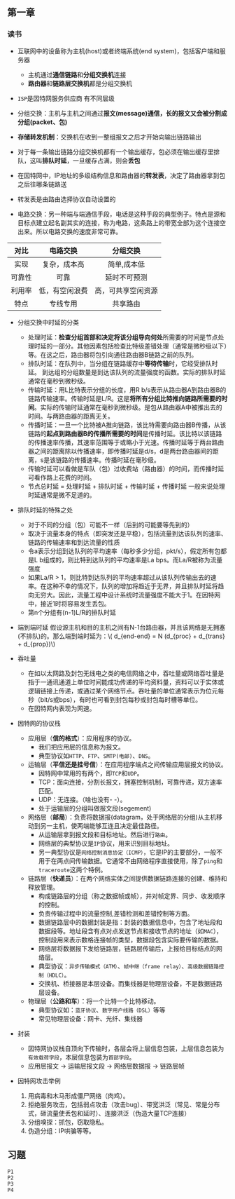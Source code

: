 <script type="text/javascript" src="https://cdn.mathjax.org/mathjax/latest/MathJax.js?config=default"></script>

<!-- #+ Title : 第一章
#+ Author : maple5233
#+ Date : 2016-10-05 -->



## 第一章

### 读书

+ 互联网中的设备称为主机(host)或者终端系统(end system)，包括客户端和服务器
	* 主机通过**通信链路**和**分组交换机**连接
	* **路由器**和**链路层交换机**都是分组交换机

+ `ISP`是因特网服务供应商 有不同层级

+ 分组交换：主机与主机之间通过**报文(message)**通信，长的报文又会被分割成**分组(packet、包)**

+ **存储转发机制**：交换机在收到一整组报文之后才开始向输出链路输出
+ 对于每一条输出链路分组交换机都有一个输出缓存，包必须在输出缓存里排队，这叫**排队时延**，一旦缓存占满，则会**丢包**

+ 在因特网中，IP地址的多级结构信息和路由器的**转发表**，决定了路由器拿到包之后往哪条链路送
+ 转发表是由路由选择协议自动设置的

+ 电路交换：另一种端与端通信手段，电话是这种手段的典型例子。特点是源和目标点建立起名副其实的连接，称为电路，这条路上的带宽全部为这个连接空出来。所以电路交换的速度非常可靠。

| 对比 |电路交换|分组交换|
|:---:|:-----:|:-----:|
| 实现 | 复杂，成本高   | 简单,成本低   |
| 可靠性 | 可靠 | 延时不可预测 |
| 利用率 |  低，有空闲浪费 | 高，可共享空闲资源 |
| 特点 | 专线专用 | 共享路由 |

+ 分组交换中时延的分类
	* 处理时延：**检查分组首部和决定将该分组导向何处**所需要的时间是节点处理时延的一部分。其他因素包括检查比特级差错处理（通常是微秒级以下）等。在这之后，路由器将包引向通往路由器B链路之前的队列。
	* 排队时延：在队列中，当分组在链路缓存中**等待传输**时，它经受排队时延。 到达组的分组数量是到达该队列的流量强度的函数。实际的排队时延通常在毫秒到微秒级。
	* 传输时延：用L比特表示分组的长度，用R b/s表示从路由器A到路由器B的链路传输速率。传输时延是L/R。这是**将所有分组比特推向链路所需要的时间**。实际的传输时延通常在毫秒到微秒级。是包从路由器A中被推出去的时间。与两路由器的距离无关。
	* 传播时延：一旦一个比特被A推向链路，该比特需要向路由器B传播，从该链路的**起点到路由器B的传播所需要的时间**是传播时延。该比特以该链路的传播速率传播，其速率范围等于或略小于光速。传播时延等于两台路由器之间的距离除以传播速率，即传播时延是d/s，d是两台路由器间的距离，s是该链路的传播速率。传播时延在毫秒级。
	* 传输时延可以看做是车队（包）过收费站（路由器）的时间，而传播时延可看作路上花费的时间。
	* 节点总时延 = 处理时延 \+ 排队时延 \+ 传输时延 \+ 传播时延 一般来说处理时延通常是微不足道的。

+ 排队时延的特殊之处
	* 对于不同的分组（包）可能不一样（后到的可能要等先到的）
	* 取决于流量本身的特点（即突发还是平稳），包括流量到达该队列的速率、链路的传输速率和到达流量的性质
	* 令a表示分组到达队列的平均速率（每秒多少分组，pkt/s），假定所有包都是L b组成的，则比特到达队列的平均速率是La bps。而La/R被称为流量强度
	* 如果La/R > 1，则比特到达队列的平均速率超过从该队列传输出去的速率。在这种不幸的情况下，队列的增加将趋近于无界，并且排队时延将趋向无穷大。因此，流量工程中设计系统时流量强度不能大于1。在因特网中，接近1时将容易发生丢包。
	* 第n个分组有(n-1)L/R的排队时延

+ 端到端时延
假设源主机和目的主机之间有N-1台路由器，并且该网络是无拥塞(不排队)的。那么端到端时延为：\\( d_{end-end} = N (d_{proc} + d_{trans} + d_{prop})\\)

+ 吞吐量
	* 在如以太网路及封包无线电之类的电信网络之中，吞吐量或网络吞吐量是指于一通讯通道上单位时间能成功传递的平均资料量，资料可以于实体或逻辑链接上传递，或通过某个网络节点。吞吐量的单位通常表示为位元每秒（bit/s或bps），有时也可看到封包每秒或封包每时槽等单位。
	* 在因特网内表现为网速。

+ 因特网的协议栈
	* 应用层（**信的格式**）：应用程序的协议。
		- 我们把应用层的信息称为报文。
		- 典型协议如`HTTP`、`FTP`、`SMTP(电邮)`、`DNS`。
	* 运输层（**平信还是挂号信**）：在应用程序端点之间传输应用层报文的协议。
		- 因特网中常用的有两个，即`TCP`和`UDP`。
		- TCP：面向连接，分割长报文，拥塞控制机制，可靠传递，双方速率匹配。
		- UDP：无连接。（啥也没有- -）。
		- 处于运输层的分组叫做报文段(segement)
	* 网络层（**邮局**）：负责将数据报(datagram，处于网络层的分组)从主机移动到另一主机，使两端能够互连且决定最佳路径。
		- 从运输层拿到报文段和目标地址。然后进行`路由`。
		- 网络层的典型协议是`IP`协议，用来识别目标地址。
		- 另一典型协议是`网络控制消息协定（ICMP）`，它是IP的主要部分，一般不用于在两点间传输数据。它通常不由网络程序直接使用，除了`ping`和`traceroute`这两个特例。
	* 链路层（**快递员**）：在两个网络实体之间提供数据链路连接的创建、维持和释放管理。
		- 构成链路层的分组（称之数据帧或帧），并对帧定界、同步、收发顺序的控制。
		- 负责传输过程中的流量控制,差错检测和差错控制等方面。
		- 数据链路层中的数据封装是指：封装的数据信息中，包含了地址段和数据段等。地址段含有点对点发送节点和接收节点的地址（如`MAC`），控制段用来表示数格连接帧的类型，数据段包含实际要传输的数据。
		- 网络层将数据报下发给链路层，链路层传输后，上报给目标结点的网络层。
		- 典型协议：`异步传输模式（ATM）`、`帧中继（frame relay）`、`高级数据链路控制（HDLC）`。
		- 交换机、桥接器是本层设备。而集线器是物理层设备，不是数据链路层设备。
	* 物理层（**公路和车**）：将一个比特一个比特移动。
		- 典型协议如：`蓝牙协议`、`数字用户线路（DSL）`等等
		- 常见物理层设备：网卡、光纤、集线器 

+ 封装
	* 因特网协议栈自顶向下传输时，各层会将上层信息包装，上层信息包装为`有效载荷字段`，本层信息包装为`首部字段`。
	* 应用层报文 -> 运输层报文段 -> 网络层数据报 -> 链路层帧

+ 因特网攻击举例
	1. 用病毒和木马形成僵尸网络（肉鸡）。
	2. 拒绝服务攻击，包括弱点攻击（攻击bug）、带宽洪泛（常见、常是分布式，砸流量使丢包和延时）、连接洪泛（伪造大量TCP连接）
	3. 分组嗅探：抓包，窃取隐私。
	4. 伪造分组：IP哄骗等等。

## 习题
	P1
	P2
	P3
	P4 